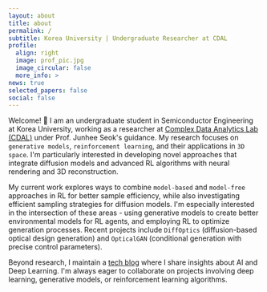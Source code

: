 ```yaml
---
layout: about
title: about
permalink: /
subtitle: Korea University | Undergraduate Researcher at CDAL
profile:
  align: right
  image: prof_pic.jpg
  image_circular: false
  more_info: >
news: true
selected_papers: false
social: false
---
```


Welcome! :wave: I am an undergraduate student in Semiconductor Engineering at Korea University, working as a researcher at [Complex Data Analytics Lab (CDAL)](https://sites.google.com/view/ku-cdal) under Prof. Junhee Seok's guidance. My research focuses on `generative models`, `reinforcement learning`, and their applications in `3D space`. I'm particularly interested in developing novel approaches that integrate diffusion models and advanced RL algorithms with neural rendering and 3D reconstruction.

My current work explores ways to combine `model-based` and `model-free` approaches in RL for better sample efficiency, while also investigating efficient sampling strategies for diffusion models. I'm especially interested in the intersection of these areas - using generative models to create better environmental models for RL agents, and employing RL to optimize generation processes. Recent projects include `DiffOptics` (diffusion-based optical design generation) and `OpticalGAN` (conditional generation with precise control parameters).

Beyond research, I maintain a [tech blog](https://www.jaewon.work/blog) where I share insights about AI and Deep Learning. I'm always eager to collaborate on projects involving deep learning, generative models, or reinforcement learning algorithms.
